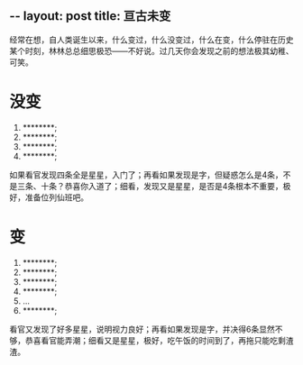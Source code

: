 --
layout: post
title: 亘古未变
---

经常在想，自人类诞生以来，什么变过，什么没变过，什么在变，什么停驻在历史某个时刻，林林总总细思极恐——不好说。过几天你会发现之前的想法极其幼稚、可笑。


# 没变

1. ********;
2. ********;
3. ********;
4. ********;

如果看官发现四条全是星星，入门了；再看如果发现是字，但疑惑怎么是4条，不是三条、十条？恭喜你入道了；细看，发现又是星星，是否是4条根本不重要，极好，准备位列仙班吧。

# 变

1. ********;
2. ********;
3. ********;
4. ********;
5. ...
6. ********;

看官又发现了好多星星，说明视力良好；再看如果发现是字，并决得6条显然不够，恭喜看官能弄潮；细看又是星星，极好，吃午饭的时间到了，再拖只能吃剩渣渣。
